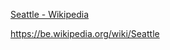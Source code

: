 [Seattle - Wikipedia](https://en.wikipedia.org/wiki/Seattle)

https://be.wikipedia.org/wiki/Seattle

<!---
Please download some sample text. The Seattle wikipedia site is translated into many languages and provides a good sample.
--->
